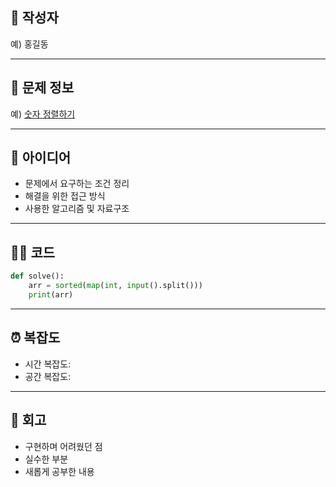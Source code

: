 ## 👤 작성자
예) 홍길동

---

## 🧩 문제 정보
<!-- [문제 제목](문제 링크) 형식으로 작성하세요 -->
예) [숫자 정렬하기](https://www.acmicpc.net/problem/1234)

---

## 💭 아이디어
- 문제에서 요구하는 조건 정리
- 해결을 위한 접근 방식
- 사용한 알고리즘 및 자료구조

---

## 🧑‍💻 코드
<!-- 작성한 코드를 백틱으로 감싸 넣어주세요 --> 
```python
def solve():
    arr = sorted(map(int, input().split()))
    print(arr)
```

---

## ⏰ 복잡도
- 시간 복잡도: 
- 공간 복잡도: 

---

## 📝 회고
- 구현하며 어려웠던 점
- 실수한 부분
- 새롭게 공부한 내용